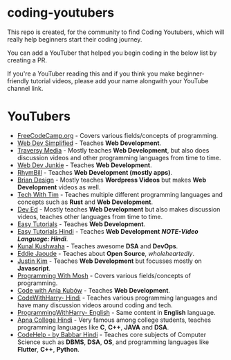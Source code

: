 # coding-youtubers

This repo is created, for the community to find Coding Youtubers, which will really help beginners start their coding journey.

You can add a YouTuber that helped you begin coding in the below list by creating a PR.

If you're a YouTuber reading this and if you think you make beginner-friendly tutorial videos, please add your name alongwith your YouTube channel link.

# YouTubers
- [FreeCodeCamp.org](https://www.youtube.com/Freecodecamp) - Covers various fields/concepts of programming.
- [Web Dev Simplified](https://www.youtube.com/WebDevSimplified) - Teaches **Web Development**.
- [Traversy Media](https://www.youtube.com/TraversyMedia) - Mostly teaches **Web Development**, but also does discussion videos and other programming languages from time to time.
- [Web Dev Junkie](https://www.youtube.com/WebDevJunkie) - Teaches **Web Development**.
- [RhymBill](https://www.youtube.com/RhymBil) - Teaches **Web Development (mostly apps)**.
- [Brian Design](https://www.youtube.com/channel/UCsKsymTY_4BYR-wytLjex7A) - Mostly teaches **Wordpress Videos** but makes **Web Development** videos as well.
- [Tech With Tim](https://youtube.com/techwithtim) - Teaches multiple different programming languages and concepts such as **Rust** and **Web Development**.
- [Dev Ed](https://www.youtube.com/DevEd) - Mostly teaches **Web Development** but also makes discussion videos, teaches other languages from time to time.
- [Easy Tutorials](https://www.youtube.com/EasyTutorialsVideo) - Teaches **Web Development**.
- [Easy Tutorials Hindi](https://www.youtube.com/EasyTutorialsVideo) - Teaches **Web Development** ***NOTE-Video Language: Hindi***.
- [Kunal Kushwaha](https://www.youtube.com/kunalkushwaha) - Teaches awesome **DSA** and **DevOps**.
- [Eddie Jaoude](https://www.youtube.com/channel/UC5mnBodB73bR88fLXHSfzYA) - Teaches about **Open Source**, *wholeheartedly*.
- [Justin Kim](https://www.youtube.com/JustinKimJS) - Teaches **Web Development** but focusses mostly on **Javascript**.
- [Programming With Mosh](https://www.youtube.com/programmingwithmosh) - Covers various fields/concepts of programming. 
- [Code with Ania Kubów](https://www.youtube.com/AniaKub%C3%B3w) - Teaches **Web Development**.
- [CodeWithHarry- Hindi](https://www.youtube.com/CodeWithHarry) - Teaches various programming languages and have many discussion videos around coding and tech.
- [ProgrammingWithHarry- English](https://www.youtube.com/programmingwithharry) - Same content in **English** language.
- [Apna College Hindi](https://www.youtube.com/ApnaCollegeOfficial) - Very famous among college students, teaches programming languages like **C**, **C++**, **JAVA** and **DSA**.
- [CodeHelp - by Babbar Hindi](https://www.youtube.com/CodeHelpbyBabbar) - Teaches core subjects of Computer Science such as **DBMS**, **DSA**, **OS**, and programming languages like **Flutter**, **C++**, **Python**.